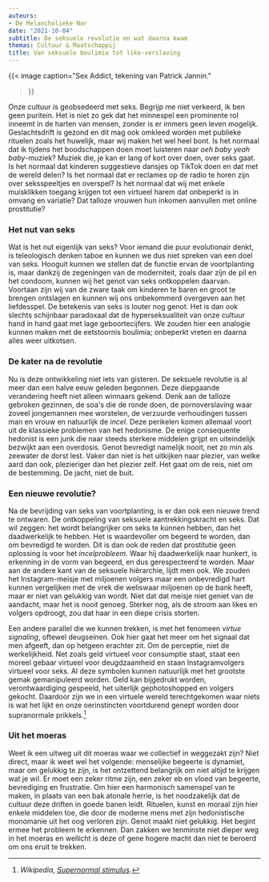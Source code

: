 ```yaml
---
auteurs:
- De Melancholieke Nar
date: "2021-10-04"
subtitle: De seksuele revolutie en wat daarna kwam
themas: Cultuur & Maatschappij
title: Van seksuele boulimia tot like-verslaving
---
```



{{< image
	caption="Sex Addict, tekening van Patrick Jannin."
>}}

Onze cultuur is geobsedeerd met seks. Begrijp me niet verkeerd, ik ben geen puritein. Het is niet zo gek dat het minnespel een prominente rol inneemt in de harten van mensen, zonder is er immers geen leven mogelijk. Geslachtsdrift is gezond en dit mag ook omkleed worden met publieke rituelen zoals het huwelijk, maar wij maken het wel heel bont. Is het normaal dat ik tijdens het boodschappen doen moet luisteren naar _oeh baby yeah baby_-muziek? Muziek die, je kan er lang of kort over doen, over seks gaat. Is het normaal dat kinderen suggestieve dansjes op TikTok doen en dat met de wereld delen? Is het normaal dat er reclames op de radio te horen zijn over seksspeeltjes en overspel? Is het normaal dat wij met enkele muisklikken toegang krijgen tot een virtueel harem dat onbeperkt is in omvang en variatie? Dat talloze vrouwen hun inkomen aanvullen met online prostitutie?


### Het nut van seks

Wat is het nut eigenlijk van seks? Voor iemand die puur evolutionair denkt, is teleologisch denken taboe en kunnen we dus niet spreken van een doel van seks. Hooguit kunnen we stellen dat de functie ervan de voortplanting is, maar dankzij de zegeningen van de moderniteit, zoals daar zijn de pil en het condoom, kunnen wij het genot van seks ontkoppelen daarvan. Voortaan zijn wij van de zware taak om kinderen te baren en groot te brengen ontslagen en kunnen wij ons onbekommerd overgeven aan het liefdesspel. De betekenis van seks is louter nog genot. Het is dan ook slechts schijnbaar paradoxaal dat de hyperseksualiteit van onze cultuur hand in hand gaat met lage geboortecijfers. We zouden hier een analogie kunnen maken met de eetstoornis boulimia; onbeperkt vreten en daarna alles weer uitkotsen.


### De kater na de revolutie

Nu is deze ontwikkeling niet iets van gisteren. De seksuele revolutie is al meer dan een halve eeuw geleden begonnen. Deze diepgaande verandering heeft niet alleen winnaars gekend. Denk aan de talloze gebroken gezinnen, de soa's die de ronde doen, de pornoverslaving waar zoveel jongemannen mee worstelen, de verzuurde verhoudingen tussen man en vrouw en natuurlijk de _incel_. Deze perikelen komen allemaal voort uit de klassieke problemen van het hedonisme. De enige consequente hedonist is een junk die naar steeds sterkere middelen grijpt en uiteindelijk bezwijkt aan een overdosis. Genot bevredigt namelijk nooit, net zo min als zeewater de dorst lest. Vaker dan niet is het uitkijken naar plezier, van welke aard dan ook, plezieriger dan het plezier zelf. Het gaat om de reis, niet om de bestemming. De jacht, niet de buit. 


### Een nieuwe revolutie?

Na de bevrijding van seks van voortplanting, is er dan ook een nieuwe trend te ontwaren. De ontkoppeling van seksuele aantrekkingskracht en seks. Dat wil zeggen: het wordt belangrijker om seks te kúnnen hebben, dan het daadwerkelijk te hebben. Het is waardevoller om begeerd te worden, dan om bevredigd te worden. Dit is dan ook de reden dat prostitutie geen oplossing is voor het _incelprobleem_. Waar hij daadwerkelijk naar hunkert, is erkenning in de vorm van begeerd, en dus gerespecteerd te worden. Maar aan de andere kant van de seksuele hiërarchie, lijdt men ook. We zouden het Instagram-meisje met miljoenen volgers maar een onbevredigd hart kunnen vergelijken met de vrek die weliswaar miljoenen op de bank heeft, maar er niet van gelukkig van wordt. Niet dat dat meisje niet geniet van de aandacht, maar het is nooit genoeg. Sterker nog, als de stroom aan likes en volgers opdroogt, zou dat haar in een diepe crisis storten.

Een andere parallel die we kunnen trekken, is met het fenomeen _virtue signaling_, oftewel deugseinen. Ook hier gaat het meer om het signaal dat men afgeeft, dan op hetgeen erachter zit. Om de perceptie, niet de werkelijkheid. Net zoals geld virtueel voor consumptie staat, staat een moreel gebaar virtueel voor deugdzaamheid en staan Instagramvolgers virtueel voor seks. Al deze symbolen kunnen natuurlijk met het grootste gemak gemanipuleerd worden. Geld kan bijgedrukt worden, verontwaardiging gespeeld, het uiterlijk gephotoshopped en volgers gekocht. Daardoor zijn we in een virtuele wereld terechtgekomen waar niets is wat het lijkt en onze oerinstincten voortdurend genept worden door supranormale prikkels.[^1]


### Uit het moeras

Weet ik een uitweg uit dit moeras waar we collectief in weggezakt zijn? Niet direct, maar ik weet wel het volgende: menselijke begeerte is dynamiet, maar om gelukkig te zijn, is het ontzettend belangrijk om niet altijd te krijgen wat je wil. Er moet een zeker ritme zijn, een zeker eb en vloed van begeerte, bevrediging en frustratie. Om hier een harmonisch samenspel van te maken, in plaats van een bak atonale herrie, is het noodzakelijk dat de cultuur deze driften in goede banen leidt. Rituelen, kunst en moraal zijn hier enkele middelen toe, die door de moderne mens met zijn hedonistische monomanie uit het oog verloren zijn. Genot maakt niet gelukkig. Het begint ermee het probleem te erkennen. Dan zakken we tenminste niet dieper weg in het moeras en wellicht is deze of gene hogere macht dan niet te beroerd om ons eruit te trekken.


[^1]: _Wikipedia_, _[Supernormal stimulus](https://en.wikipedia.org/wiki/Supernormal_stimulus)_.
